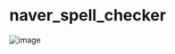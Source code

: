 # naver_spell_checker
![image](https://github.com/user-attachments/assets/75e899b4-c75b-40b1-a43b-cd5529aac275)
